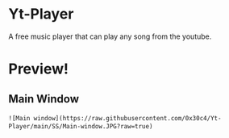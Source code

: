 # Yt-Player
A free music player that can play any song from the youtube.

# Preview!
  ## Main Window
    ![Main window](https://raw.githubusercontent.com/0x30c4/Yt-Player/main/SS/Main-window.JPG?raw=true)
